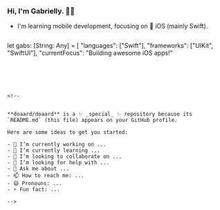 ### Hi, I'm Gabrielly. 👋🏽

- I'm learning mobile development, focusing on 🍎 iOS (mainly Swift).

  ```swift
let gabs: [String: Any] = [
    "languages": ["Swift"],
    "frameworks": ["UIKit", "SwiftUI"],
    "currentFocus": "Building awesome iOS apps!"
```





<!--


**doaard/doaard** is a ✨ _special_ ✨ repository because its `README.md` (this file) appears on your GitHub profile.

Here are some ideas to get you started:

- 🔭 I’m currently working on ...
- 🌱 I’m currently learning ...
- 👯 I’m looking to collaborate on ...
- 🤔 I’m looking for help with ...
- 💬 Ask me about ...
- 📫 How to reach me: ...
- 😄 Pronouns: ...
- ⚡ Fun fact: ...

-->
